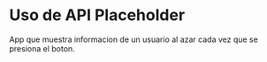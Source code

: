 # Uso de API Placeholder

App que muestra informacion de un usuario al azar cada vez que se presiona el boton.
